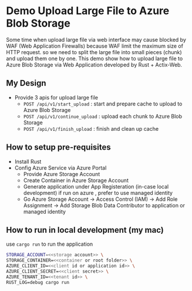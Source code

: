 # Demo Upload Large File to Azure Blob Storage
Some time when upload large file via web interface may cause blocked by WAF (Web Application Firewalls) 
because WAF limit the maximum size of HTTP request. so we need to split the large file into small pieces (chunk) and upload them one by one. 
This demo show how to upload large file to Azure Blob Storage via Web Application developed by Rust + Actix-Web.

## My Design
- Provide 3 apis for upload large file
  - `POST /api/v1/start_upload` : start and prepare cache to upload to Azure Blob Storage
  - `POST /api/v1/continue_upload` : upload each chunk to Azure Blob Storage
  - `POST /api/v1/finish_upload` : finish and clean up cache

## How to setup pre-requisites
- Install Rust
- Config Azure Service via Azure Portal
  - Provide Azure Storage Account
  - Create Container in Azure Storage Account
  - Generate application under App Registeration (in-case local development) if run on azure , prefer to use managed identity
  - Go Azure Storage Account -> Access Control (IAM) -> Add Role Assignment -> Add Storage Blob Data Contributor to application or managed identity

## How to run in local development (my mac)
use `cargo run` to run the application

```bash
STORAGE_ACCOUNT=<<storage account>> \
STORAGE_CONTAINER=<<container or root folder>> \
AZURE_CLIENT_ID=<<client id or application id>> \
AZURE_CLIENT_SECRET=<<client secret>> \
AZURE_TENANT_ID=<<tenant id>> \
RUST_LOG=debug cargo run
```


